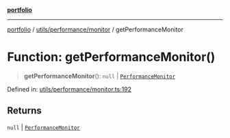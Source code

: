 [**portfolio**](../../../../README.md)

***

[portfolio](../../../../modules.md) / [utils/performance/monitor](../README.md) / getPerformanceMonitor

# Function: getPerformanceMonitor()

> **getPerformanceMonitor**(): `null` \| [`PerformanceMonitor`](../classes/PerformanceMonitor.md)

Defined in: [utils/performance/monitor.ts:192](https://github.com/tnorlund/Portfolio/blob/c4c57e742815fcdb6beb07c8f8af326a7927a3f2/portfolio/utils/performance/monitor.ts#L192)

## Returns

`null` \| [`PerformanceMonitor`](../classes/PerformanceMonitor.md)
